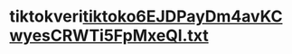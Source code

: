 # tiktokveri[tiktoko6EJDPayDm4avKCwyesCRWTi5FpMxeQl.txt](https://github.com/user-attachments/files/20765148/tiktoko6EJDPayDm4avKCwyesCRWTi5FpMxeQl.txt)
